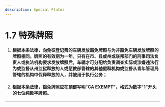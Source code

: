 ```yaml
---
description: Special Plates
---
```


# 1.7 特殊牌照

1. #### 根据本条法律，向免征登记费的车辆发放豁免牌照与为非豁免车辆发放牌照的牌照相同。牌照的有效期为一年，只有在市、县或州或联邦部门的刑事司法负责人或执法机构要求发放牌照后，车辆才可分配给负责调查实际或涉嫌违法行为或监督从州监狱释放的人或惩教部管辖的其他假释机构或监督从青年管理局管辖的机构中假释释放的人，并被用于执行公务；
2. #### 根据本条法律，豁免牌照应在顶部写明"CA EXEMPT"，格式为数字"1"开头的七位纯数字牌照。

***
